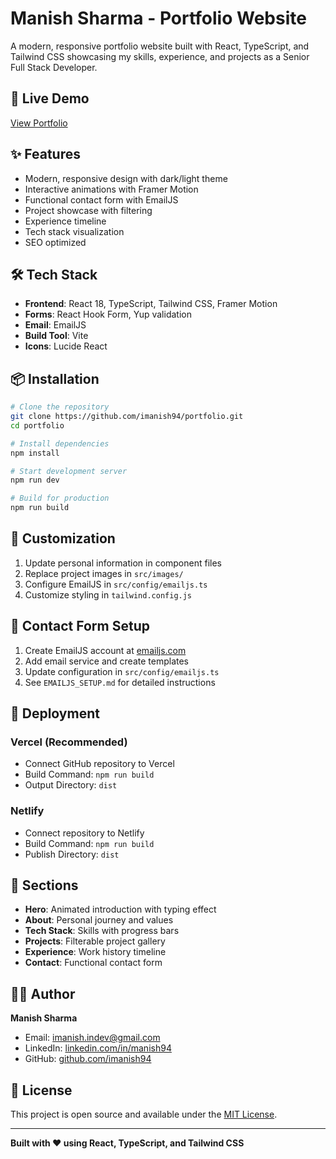 # Manish Sharma - Portfolio Website

A modern, responsive portfolio website built with React, TypeScript, and Tailwind CSS showcasing my skills, experience, and projects as a Senior Full Stack Developer.

## 🚀 Live Demo

[View Portfolio](https://imanish.in)

## ✨ Features

- Modern, responsive design with dark/light theme
- Interactive animations with Framer Motion
- Functional contact form with EmailJS
- Project showcase with filtering
- Experience timeline
- Tech stack visualization
- SEO optimized

## 🛠️ Tech Stack

- **Frontend**: React 18, TypeScript, Tailwind CSS, Framer Motion
- **Forms**: React Hook Form, Yup validation
- **Email**: EmailJS
- **Build Tool**: Vite
- **Icons**: Lucide React

## 📦 Installation

```bash
# Clone the repository
git clone https://github.com/imanish94/portfolio.git
cd portfolio

# Install dependencies
npm install

# Start development server
npm run dev

# Build for production
npm run build
```

## 🎨 Customization

1. Update personal information in component files
2. Replace project images in `src/images/`
3. Configure EmailJS in `src/config/emailjs.ts`
4. Customize styling in `tailwind.config.js`

## 📧 Contact Form Setup

1. Create EmailJS account at [emailjs.com](https://www.emailjs.com/)
2. Add email service and create templates
3. Update configuration in `src/config/emailjs.ts`
4. See `EMAILJS_SETUP.md` for detailed instructions

## 🚀 Deployment

### Vercel (Recommended)
- Connect GitHub repository to Vercel
- Build Command: `npm run build`
- Output Directory: `dist`

### Netlify
- Connect repository to Netlify
- Build Command: `npm run build`
- Publish Directory: `dist`

## 📱 Sections

- **Hero**: Animated introduction with typing effect
- **About**: Personal journey and values
- **Tech Stack**: Skills with progress bars
- **Projects**: Filterable project gallery
- **Experience**: Work history timeline
- **Contact**: Functional contact form

## 👨‍💻 Author

**Manish Sharma**
- Email: imanish.indev@gmail.com
- LinkedIn: [linkedin.com/in/manish94](https://www.linkedin.com/in/manish94)
- GitHub: [github.com/imanish94](https://github.com/imanish94)

## 📄 License

This project is open source and available under the [MIT License](LICENSE).

---

**Built with ❤️ using React, TypeScript, and Tailwind CSS**
